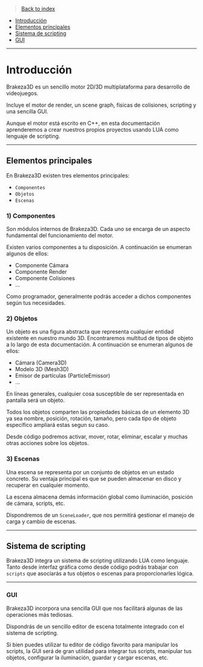 >[Back to index](https://github.com/rzeronte/brakeza3d/blob/master/doc/00-index.md)

- [Introducción](#brakeza3d-conceptos-básicos)
- [Elementos principales](#elementos-principales)
- [Sistema de scripting](#sistema-de-scripting)
- [GUI](#gui)

---

# Introducción

Brakeza3D es un sencillo motor 2D/3D multiplataforma para desarrollo de videojuegos.

Incluye el motor de render, un scene graph, físicas de colisiones, scripting y una sencilla GUI.

Aunque el motor está escrito en C++, en esta documentación aprenderemos a crear nuestros propios
proyectos usando LUA como lenguaje de scripting.

---

## Elementos principales

En Brakeza3D existen tres elementos principales:

- `Componentes`
- `Objetos`
- `Escenas`

### 1) Componentes

Son módulos internos de Brakeza3D. Cada uno se encarga de un aspecto fundamental del funcionamiento del motor.

Existen varios componentes a tu disposición. A continuación se enumeran algunos de ellos:

- Componente Cámara
- Componente Render
- Componente Colisiones
- ...

Como programador, generalmente podrás acceder a dichos componentes según tus necesidades. 

### 2) Objetos

Un objeto es una figura abstracta que representa cualquier entidad existente en nuestro mundo 3D. Encontraremos
multitud de tipos de objeto a lo largo de esta documentación. A continuación se enumeran algunos de ellos:

- Cámara (Camera3D)
- Modelo 3D (Mesh3D)
- Emisor de partículas (ParticleEmissor)
- ...

En líneas generales, cualquier cosa susceptible de ser representada en pantalla será un objeto.

Todos los objetos comparten las propiedades básicas de un elemento 3D ya sea nombre, posición, rotación, tamaño, pero cada tipo de objeto específico ampliará estas segun su caso.

Desde código podremos activar, mover, rotar, eliminar, escalar y muchas otras acciones sobre los objetos.

### 3) Escenas

Una escena se representa por un conjunto de objetos en un estado concreto. Su ventaja principal es que se pueden almacenar en disco y recuperar en cualquier momento.

La escena almacena demás información global como iluminación, posición de cámara, scripts, etc.

Dispondremos de un `SceneLoader`, que nos permitirá gestionar el manejo de carga y cambio de escenas.

---

## Sistema de scripting

Brakeza3D integra un sistema de scripting utilizando LUA como lenguaje. Tanto desde interfaz gráfica como
desde código podrás trabajar con ``scripts`` que asociarás a tus objetos o escenas para proporcionarles lógica.

---

### GUI

Brakeza3D incorpora una sencilla GUI que nos facilitará algunas de las operaciones más tediosas.

Dispondrás de un sencillo editor de escena totalmente integrado con el sistema de scripting.

Si bien puedes utilizar tu editor de código favorito para manipular los scripts, la GUI será de gran utilidad
para integrar tus scripts, manipular tus objetos, configurar la iluminación, guardar y cargar escenas, etc.


